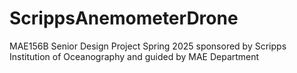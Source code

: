 # ScrippsAnemometerDrone
MAE156B Senior Design Project Spring 2025 sponsored by Scripps Institution of Oceanography and guided by MAE Department
